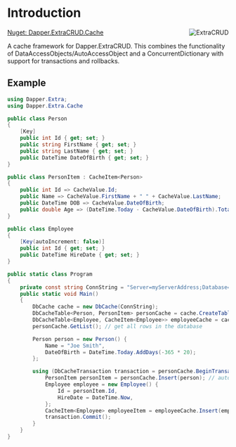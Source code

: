 ﻿# Introduction

[Nuget: Dapper.ExtraCRUD.Cache](https://www.nuget.org/packages/Dapper.ExtraCRUD.Cache/)
<img  align="right" src="https://raw.githubusercontent.com/ffhighwind/DapperExtraCRUD/master/Images/DapperExtraCRUD-200x200.png" alt="ExtraCRUD">

A cache framework for Dapper.ExtraCRUD. This combines the functionality of DataAccessObjects/AutoAccessObject and a ConcurrentDictionary with support for transactions and rollbacks.

## Example

```csharp
using Dapper.Extra;
using Dapper.Extra.Cache

public class Person
{
	[Key]
	public int Id { get; set; }
	public string FirstName { get; set; }
	public string LastName { get; set; }
	public DateTime DateOfBirth { get; set; }
}

public class PersonItem : CacheItem<Person>
{
	public int Id => CacheValue.Id;
	public Name => CacheValue.FirstName + " " + CacheValue.LastName;
	public DateTime DOB => CacheValue.DateOfBirth;
	public double Age => (DateTime.Today - CacheValue.DateOfBirth).TotalDays / 365.0;
}

public class Employee
{
	[Key(autoIncrement: false)]
	public int Id { get; set; }
	public DateTime HireDate { get; set; }
}

public static class Program
{
	private const string ConnString = "Server=myServerAddress;Database=myDataBase;User Id=myUsername;Password=myPassword;";
	public static void Main()
	{
		DbCache cache = new DbCache(ConnString);
		DbCacheTable<Person, PersonItem> personCache = cache.CreateTable<Person, PersonItem>();
		DbCacheTable<Employee, CacheItem<Employee>> employeeCache = cache.CreateTable<Employee>();
		personCache.GetList(); // get all rows in the database

		Person person = new Person() {
			Name = "Joe Smith",
			DateOfBirth = DateTime.Today.AddDays(-365 * 20);
		};

		using (DbCacheTransaction transaction = personCache.BeginTransaction().Add(employeeCache)) {
			PersonItem personItem = personCache.Insert(person); // automatically uses the transaction
			Employee employee = new Employee() {
				Id = personItem.Id,
				HireDate = DateTime.Now,
			};
			CacheItem<Employee> employeeItem = employeeCache.Insert(employee);
			transaction.Commit();
		}
	}
}

```